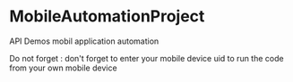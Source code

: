 # MobileAutomationProject

API Demos mobil application automation

Do not forget : don't forget to enter your mobile device uid to run the code from your own mobile device
